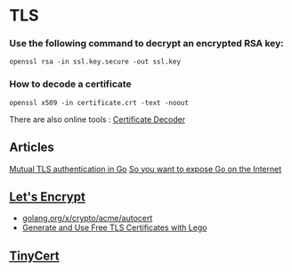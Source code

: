 # TLS

### Use the following command to decrypt an encrypted RSA key:

    openssl rsa -in ssl.key.secure -out ssl.key
    
### How to decode a certificate

    openssl x509 -in certificate.crt -text -noout

There are also online tools : [Certificate Decoder](https://www.sslshopper.com/certificate-decoder.html)


## Articles
[Mutual TLS authentication in Go](http://www.levigross.com/2015/11/21/mutual-tls-authentication-in-go/)
[So you want to expose Go on the Internet](https://blog.gopheracademy.com/advent-2016/exposing-go-on-the-internet/)

## [Let's Encrypt](https://letsencrypt.org/)
- [golang.org/x/crypto/acme/autocert](https://godoc.org/golang.org/x/crypto/acme/autocert)
- [Generate and Use Free TLS Certificates with Lego](https://blog.gopheracademy.com/advent-2015/generate-free-tls-certs-with-lego/)

## [TinyCert](https://www.tinycert.org)